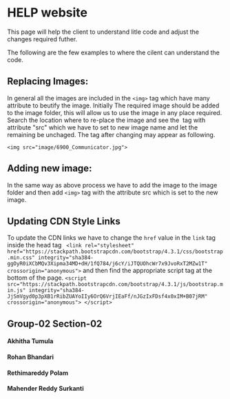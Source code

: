 # HELP website
This page will help the client to understand litle code and adjust the changes required futher.

The following are the few examples to where the cilent can understand the code.

## Replacing Images:
In general all the images are included in the ```<img>``` tag which have many attribute to beutify the image. Initially The required image should be added to the image folder, this will allow us to use the image in any place required. Search the location where to re-place the image and see the <img> tag with attribute "src" which we have to set to new image name and let the remaining be unchaged. The tag after changing may appear as following.

```<img src="image/6900_Communicator.jpg">```

## Adding new image:
In the same way as above process we have to add the image to the image folder and then add ```<img>``` tag with the attribute src which is set to the new image.

## Updating CDN Style Links
To update the CDN links we have to change the ```href``` value in the ```link``` tag inside the head tag 
``` <link rel="stylesheet" href="https://stackpath.bootstrapcdn.com/bootstrap/4.3.1/css/bootstrap.min.css" integrity="sha384-ggOyR0iXCbMQv3Xipma34MD+dH/1fQ784/j6cY/iJTQUOhcWr7x9JvoRxT2MZw1T" crossorigin="anonymous">```
and then find the appropriate script tag at the bottom of the page.
```<script src="https://stackpath.bootstrapcdn.com/bootstrap/4.3.1/js/bootstrap.min.js" integrity="sha384-JjSmVgyd0p3pXB1rRibZUAYoIIy6OrQ6VrjIEaFf/nJGzIxFDsf4x0xIM+B07jRM" crossorigin="anonymous"> </script>```

## Group-02 Section-02
#### Akhitha Tumula
#### Rohan Bhandari 
#### Rethimareddy Polam
#### Mahender Reddy Surkanti
